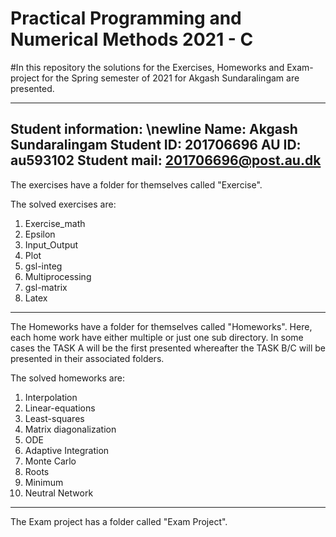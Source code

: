 # Practical Programming and Numerical Methods 2021 - C

#In this repository the solutions for the Exercises, Homeworks and Exam-project for the Spring semester of 2021 for Akgash Sundaralingam are presented.

-------------------------------------------------------------------------------------------------------------------------------------------------------
Student information: \newline
Name: Akgash Sundaralingam
Student ID: 201706696
AU ID: au593102
Student mail: 201706696@post.au.dk
-------------------------------------------------------------------------------------------------------------------------------------------------------

The exercises have a folder for themselves called "Exercise". 

The solved exercises are: 

1. Exercise_math
2. Epsilon
3. Input_Output
4. Plot
5. gsl-integ
6. Multiprocessing
7. gsl-matrix
8. Latex
-------------------------------------------------------------------------------------------------------------------------------------------------------

The Homeworks have a folder for themselves called "Homeworks". Here, each home work have either multiple or just one sub directory. In some cases the TASK A will be the first presented whereafter the TASK B/C will be presented in their associated folders. 

The solved homeworks are: 

1. Interpolation
2. Linear-equations
3. Least-squares
4. Matrix diagonalization
5. ODE
6. Adaptive Integration
7. Monte Carlo
8. Roots
9. Minimum
10. Neutral Network

-------------------------------------------------------------------------------------------------------------------------------------------------------
The Exam project has a folder called "Exam Project". 
